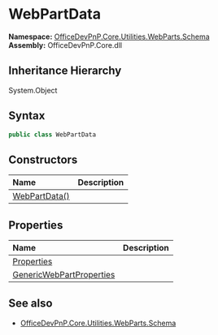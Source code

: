 # WebPartData
  

**Namespace:** [OfficeDevPnP.Core.Utilities.WebParts.Schema](OfficeDevPnP.Core.Utilities.WebParts.Schema.md)  
**Assembly:** OfficeDevPnP.Core.dll  
## Inheritance Hierarchy
System.Object  

## Syntax
```C#
public class WebPartData
```
## Constructors
|**Name**|**Description**|
|:-----|:-----|
| [WebPartData()](OfficeDevPnP.Core.Utilities.WebParts.Schema.WebPartData.ctor1.md) | 
## Properties
|**Name**|**Description**|
|:-----|:-----|
| [Properties](OfficeDevPnP.Core.Utilities.WebParts.Schema.WebPartData.Properties.md) | 
| [GenericWebPartProperties](OfficeDevPnP.Core.Utilities.WebParts.Schema.WebPartData.GenericWebPartProperties.md) | 
## See also
- [OfficeDevPnP.Core.Utilities.WebParts.Schema](OfficeDevPnP.Core.Utilities.WebParts.Schema.md)
